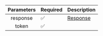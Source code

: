 | Parameters | Required           | Description             |
|:----------:|--------------------|-------------------------|
|  response  | :white_check_mark: | [Response](Response.md) |
|   token    | :white_check_mark: |                         |